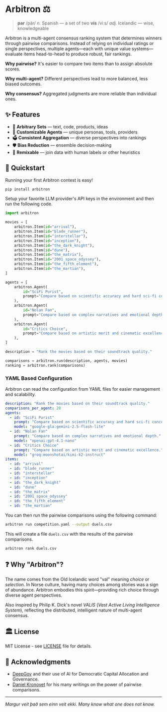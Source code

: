 # Arbitron ⚖️

> **par** /pär/ *n.* Spanish — a set of two
> **vís** /viːs/ *adj.* Icelandic — wise, knowledgeable

Arbitron is a multi-agent consensus ranking system that determines winners through pairwise comparisons. Instead of relying on individual ratings or single perspectives, multiple agents—each with unique value systems—evaluate items head-to-head to produce robust, fair rankings.

**Why pairwise?** It's easier to compare two items than to assign absolute scores.

**Why multi-agent?** Different perspectives lead to more balanced, less biased outcomes.

**Why consensus?** Aggregated judgments are more reliable than individual ones.

## ✨ Features

- 🎯 **Arbitrary Sets** — text, code, products, ideas
- 🤖 **Customizable Agents** — unique personas, tools, providers
- 🗳️ **Consistent Aggregation** — diverse perspectives into rankings
- 🛡️ **Bias Reduction** — ensemble decision-making
- 🧩 **Remixable** — join data with human labels or other heuristics

## 🚀 Quickstart

Running your first Arbitron contest is easy!

```bash
pip install arbitron
```

Setup your favorite LLM provider's API keys in the environment and then run the following code.

```python
import arbitron

movies = [
    arbitron.Item(id="arrival"),
    arbitron.Item(id="blade_runner"),
    arbitron.Item(id="interstellar"),
    arbitron.Item(id="inception"),
    arbitron.Item(id="the_dark_knight"),
    arbitron.Item(id="dune"),
    arbitron.Item(id="the_matrix"),
    arbitron.Item(id="2001_space_odyssey"),
    arbitron.Item(id="the_fifth_element"),
    arbitron.Item(id="the_martian"),
]

agents = [
    arbitron.Agent(
        id="SciFi Purist",
        prompt="Compare based on scientific accuracy and hard sci-fi concepts.",
    ),
    arbitron.Agent(
        id="Nolan Fan",
        prompt="Compare based on complex narratives and emotional depth.",
    ),
    arbitron.Agent(
        id="Critics Choice",
        prompt="Compare based on artistic merit and cinematic excellence.",
    ),
]

description = "Rank the movies based on their soundtrack quality."

comparisons = arbitron.run(description, agents, movies)
ranking = arbitron.rank(comparisons)
```

### YAML Based Configuration

Arbitron can read the configuration from YAML files for easier management and scalability.

```yaml
description: "Rank the movies based on their soundtrack quality."
comparisons_per_agent: 20
agents:
  - id: "SciFi Purist"
    prompt: "Compare based on scientific accuracy and hard sci-fi concepts."
    model: "google-gla:gemini-2.5-flash-lite"
  - id: "Nolan Fan"
    prompt: "Compare based on complex narratives and emotional depth."
    model: "openai:gpt-4.1-nano"
  - id: "Critics Choice"
    prompt: "Compare based on artistic merit and cinematic excellence."
    model: "groq:moonshotai/kimi-k2-instruct"
items:
  - id: "arrival"
  - id: "blade_runner"
  - id: "interstellar"
  - id: "inception"
  - id: "the_dark_knight"
  - id: "dune"
  - id: "the_matrix"
  - id: "2001_space_odyssey"
  - id: "the_fifth_element"
  - id: "the_martian"
```

You can then run the pairwise comparisons using the following command:

```bash
arbitron run competition.yaml --output duels.csv
```
This will create a file `duels.csv` with the results of the pairwise comparisons.

```bash
arbitron rank duels.csv
```

## ❓ Why "Arbitron"?

The name comes from the Old Icelandic word "val" meaning *choice* or *selection*. In Norse culture, having many choices among stories was a sign of abundance. Arbitron embodies this spirit—providing rich choice through diverse agent perspectives.

Also inspired by Philip K. Dick's novel *VALIS* (*Vast Active Living Intelligence System*), reflecting the distributed, intelligent nature of multi-agent consensus.

## 🏛️ License

MIT License - see [LICENSE](LICENSE) file for details.

## 🙌 Acknowledgments

- [DeepGov](https://www.deepgov.org/) and their use of AI for Democratic Capital Allocation and Governance.
- [Daniel Kronovet](https://kronosapiens.github.io/) for his many writings on the power of pairwise comparisons.

---

*Margur veit það sem einn veit ekki.*
*Many know what one does not know.*
